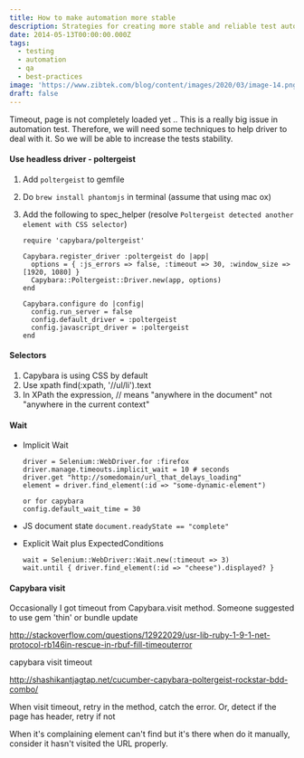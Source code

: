 ```yaml
---
title: How to make automation more stable
description: Strategies for creating more stable and reliable test automation
date: 2014-05-13T00:00:00.000Z
tags:
  - testing
  - automation
  - qa
  - best-practices
image: 'https://www.zibtek.com/blog/content/images/2020/03/image-14.png'
draft: false
---
```


Timeout, page is not completely loaded yet .. This is a really big issue in automation test. Therefore, we will need some techniques to help driver to deal with it. So we will be able to increase the tests stability.

#### Use headless driver - poltergeist
1. Add `poltergeist` to gemfile
2. Do `brew install phantomjs` in terminal (assume that using mac ox)
3. Add the following to spec_helper (resolve `Poltergeist detected another element with CSS selector`)

    ```
    require 'capybara/poltergeist'

    Capybara.register_driver :poltergeist do |app|
      options = { :js_errors => false, :timeout => 30, :window_size => [1920, 1080] }
      Capybara::Poltergeist::Driver.new(app, options)
    end

    Capybara.configure do |config|
      config.run_server = false
      config.default_driver = :poltergeist
      config.javascript_driver = :poltergeist
    end
    ```

#### Selectors
1. Capybara is using CSS by default
2. Use xpath find(:xpath, '//ul/li').text
3. In XPath the expression, // means "anywhere in the document" not "anywhere in the current context"

#### Wait
- Implicit Wait

    ```
    driver = Selenium::WebDriver.for :firefox
    driver.manage.timeouts.implicit_wait = 10 # seconds
    driver.get "http://somedomain/url_that_delays_loading"
    element = driver.find_element(:id => "some-dynamic-element")
    
    or for capybara
    config.default_wait_time = 30
   ```
- JS document state `document.readyState == "complete"`
- Explicit Wait plus ExpectedConditions

    ```
    wait = Selenium::WebDriver::Wait.new(:timeout => 3)
    wait.until { driver.find_element(:id => "cheese").displayed? }
    ```

#### Capybara visit
Occasionally I got timeout from Capybara.visit method. Someone suggested to use gem 'thin' or bundle update

http://stackoverflow.com/questions/12922029/usr-lib-ruby-1-9-1-net-protocol-rb146in-rescue-in-rbuf-fill-timeouterror

capybara visit timeout

http://shashikantjagtap.net/cucumber-capybara-poltergeist-rockstar-bdd-combo/

When visit timeout, retry in the method, catch the error. Or, detect if the page has header, retry if not

When it's complaining element can't find but it's there when do it manually, consider it hasn't visited the URL properly.
